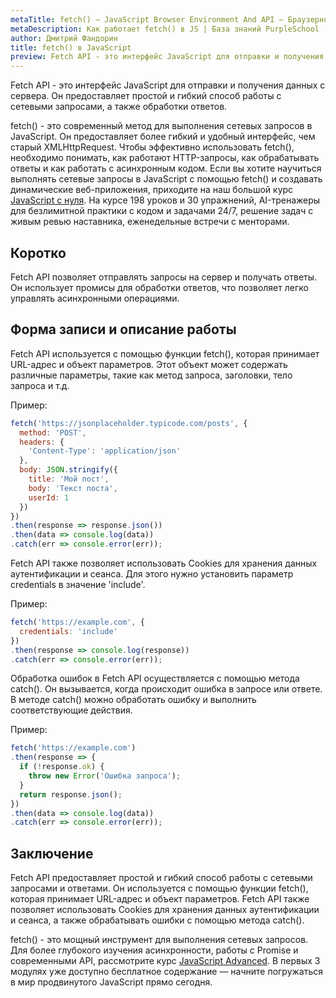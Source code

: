 ```yaml
---
metaTitle: fetch() – JavaScript Browser Environment And API – Браузерное окружение и API в JS
metaDescription: Как работает fetch() в JS | База знаний PurpleSchool
author: Дмитрий Фандорин
title: fetch() в JavaScript
preview: Fetch API - это интерфейс JavaScript для отправки и получения данных с сервера...
---
```


Fetch API - это интерфейс JavaScript для отправки и получения данных с сервера. Он предоставляет простой и гибкий способ работы с сетевыми запросами, а также обработки ответов.

fetch() - это современный метод для выполнения сетевых запросов в JavaScript. Он предоставляет более гибкий и удобный интерфейс, чем старый XMLHttpRequest.  Чтобы эффективно использовать fetch(), необходимо понимать, как работают HTTP-запросы, как обрабатывать ответы и как работать с асинхронным кодом. Если вы хотите научиться выполнять сетевые запросы в JavaScript с помощью fetch() и создавать динамические веб-приложения, приходите на наш большой курс [JavaScript с нуля](https://purpleschool.ru/course/javascript-basics?utm_source=knowledgebase&utm_medium=text&utm_campaign=fetch-v-javascript). На курсе 198 уроков и 30 упражнений, AI-тренажеры для безлимитной практики с кодом и задачами 24/7, решение задач с живым ревью наставника, еженедельные встречи с менторами.

## Коротко
Fetch API позволяет отправлять запросы на сервер и получать ответы. Он использует промисы для обработки ответов, что позволяет легко управлять асинхронными операциями. 

## Форма записи и описание работы
Fetch API используется с помощью функции fetch(), которая принимает URL-адрес и объект параметров. Этот объект может содержать различные параметры, такие как метод запроса, заголовки, тело запроса и т.д.

Пример:

```javascript
fetch('https://jsonplaceholder.typicode.com/posts', {
  method: 'POST',
  headers: {
    'Content-Type': 'application/json'
  },
  body: JSON.stringify({
    title: 'Мой пост',
    body: 'Текст поста',
    userId: 1
  })
})
.then(response => response.json())
.then(data => console.log(data))
.catch(err => console.error(err));
```

Fetch API также позволяет использовать Cookies для хранения данных аутентификации и сеанса. Для этого нужно установить параметр credentials в значение 'include'.

Пример:

```javascript
fetch('https://example.com', {
  credentials: 'include'
})
.then(response => console.log(response))
.catch(err => console.error(err));
```

Обработка ошибок в Fetch API осуществляется с помощью метода catch(). Он вызывается, когда происходит ошибка в запросе или ответе. В методе catch() можно обработать ошибку и выполнить соответствующие действия.

Пример:

```javascript
fetch('https://example.com')
.then(response => {
  if (!response.ok) {
    throw new Error('Ошибка запроса');
  }
  return response.json();
})
.then(data => console.log(data))
.catch(err => console.error(err));
```

## Заключение
Fetch API предоставляет простой и гибкий способ работы с сетевыми запросами и ответами. Он используется с помощью функции fetch(), которая принимает URL-адрес и объект параметров. Fetch API также позволяет использовать Cookies для хранения данных аутентификации и сеанса, а также обрабатывать ошибки с помощью метода catch().

fetch() - это мощный инструмент для выполнения сетевых запросов. Для более глубокого изучения асинхронности, работы с Promise и современными API, рассмотрите курс [JavaScript Advanced](https://purpleschool.ru/course/javascript-advanced?utm_source=knowledgebase&utm_medium=text&utm_campaign=fetch-v-javascript). В первых 3 модулях уже доступно бесплатное содержание — начните погружаться в мир продвинутого JavaScript прямо сегодня.
